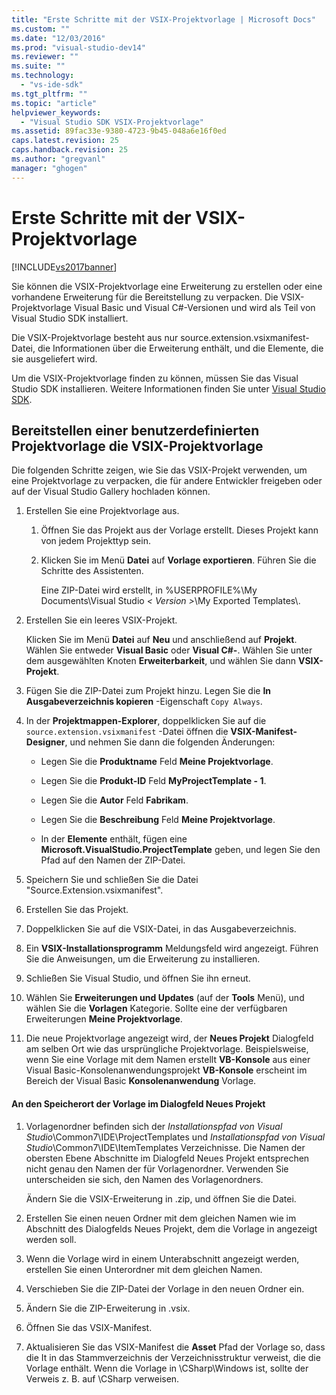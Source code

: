 ```yaml
---
title: "Erste Schritte mit der VSIX-Projektvorlage | Microsoft Docs"
ms.custom: ""
ms.date: "12/03/2016"
ms.prod: "visual-studio-dev14"
ms.reviewer: ""
ms.suite: ""
ms.technology: 
  - "vs-ide-sdk"
ms.tgt_pltfrm: ""
ms.topic: "article"
helpviewer_keywords: 
  - "Visual Studio SDK VSIX-Projektvorlage"
ms.assetid: 89fac33e-9380-4723-9b45-048a6e16f0ed
caps.latest.revision: 25
caps.handback.revision: 25
ms.author: "gregvanl"
manager: "ghogen"
---
```

# Erste Schritte mit der VSIX-Projektvorlage
[!INCLUDE[vs2017banner](../code-quality/includes/vs2017banner.md)]

Sie können die VSIX\-Projektvorlage eine Erweiterung zu erstellen oder eine vorhandene Erweiterung für die Bereitstellung zu verpacken. Die VSIX\-Projektvorlage Visual Basic und Visual C\#\-Versionen und wird als Teil von Visual Studio SDK installiert.  
  
 Die VSIX\-Projektvorlage besteht aus nur source.extension.vsixmanifest\-Datei, die Informationen über die Erweiterung enthält, und die Elemente, die sie ausgeliefert wird.  
  
 Um die VSIX\-Projektvorlage finden zu können, müssen Sie das Visual Studio SDK installieren. Weitere Informationen finden Sie unter [Visual Studio SDK](../extensibility/visual-studio-sdk.md).  
  
## Bereitstellen einer benutzerdefinierten Projektvorlage die VSIX\-Projektvorlage  
 Die folgenden Schritte zeigen, wie Sie das VSIX\-Projekt verwenden, um eine Projektvorlage zu verpacken, die für andere Entwickler freigeben oder auf der Visual Studio Gallery hochladen können.  
  
1.  Erstellen Sie eine Projektvorlage aus.  
  
    1.  Öffnen Sie das Projekt aus der Vorlage erstellt. Dieses Projekt kann von jedem Projekttyp sein.  
  
    2.  Klicken Sie im Menü **Datei** auf **Vorlage exportieren**. Führen Sie die Schritte des Assistenten.  
  
         Eine ZIP\-Datei wird erstellt, in %USERPROFILE%\\My Documents\\Visual Studio *\< Version \>*\\My Exported Templates\\.  
  
2.  Erstellen Sie ein leeres VSIX\-Projekt.  
  
     Klicken Sie im Menü **Datei** auf **Neu** und anschließend auf **Projekt**. Wählen Sie entweder **Visual Basic** oder **Visual C\#\-**. Wählen Sie unter dem ausgewählten Knoten **Erweiterbarkeit**, und wählen Sie dann **VSIX\-Projekt**.  
  
3.  Fügen Sie die ZIP\-Datei zum Projekt hinzu. Legen Sie die **In Ausgabeverzeichnis kopieren** \-Eigenschaft `Copy Always`.  
  
4.  In der **Projektmappen\-Explorer**, doppelklicken Sie auf die `source.extension.vsixmanifest` \-Datei öffnen die **VSIX\-Manifest\-Designer**, und nehmen Sie dann die folgenden Änderungen:  
  
    -   Legen Sie die **Produktname** Feld **Meine Projektvorlage**.  
  
    -   Legen Sie die **Produkt\-ID** Feld **MyProjectTemplate \- 1**.  
  
    -   Legen Sie die **Autor** Feld **Fabrikam**.  
  
    -   Legen Sie die **Beschreibung** Feld **Meine Projektvorlage**.  
  
    -   In der **Elemente** enthält, fügen eine **Microsoft.VisualStudio.ProjectTemplate** geben, und legen Sie den Pfad auf den Namen der ZIP\-Datei.  
  
5.  Speichern Sie und schließen Sie die Datei "Source.Extension.vsixmanifest".  
  
6.  Erstellen Sie das Projekt.  
  
7.  Doppelklicken Sie auf die VSIX\-Datei, in das Ausgabeverzeichnis.  
  
8.  Ein **VSIX\-Installationsprogramm** Meldungsfeld wird angezeigt. Führen Sie die Anweisungen, um die Erweiterung zu installieren.  
  
9. Schließen Sie Visual Studio, und öffnen Sie ihn erneut.  
  
10. Wählen Sie **Erweiterungen und Updates** \(auf der **Tools** Menü\), und wählen Sie die **Vorlagen** Kategorie. Sollte eine der verfügbaren Erweiterungen **Meine Projektvorlage**.  
  
11. Die neue Projektvorlage angezeigt wird, der **Neues Projekt** Dialogfeld am selben Ort wie das ursprüngliche Projektvorlage. Beispielsweise, wenn Sie eine Vorlage mit dem Namen erstellt **VB\-Konsole** aus einer Visual Basic\-Konsolenanwendungsprojekt **VB\-Konsole** erscheint im Bereich der Visual Basic **Konsolenanwendung** Vorlage.  
  
#### An den Speicherort der Vorlage im Dialogfeld Neues Projekt  
  
1.  Vorlagenordner befinden sich der *Installationspfad von Visual Studio*\\Common7\\IDE\\ProjectTemplates und *Installationspfad von Visual Studio*\\Common7\\IDE\\ItemTemplates Verzeichnisse. Die Namen der obersten Ebene Abschnitte im Dialogfeld Neues Projekt entsprechen nicht genau den Namen der für Vorlagenordner. Verwenden Sie unterscheiden sie sich, den Namen des Vorlagenordners.  
  
     Ändern Sie die VSIX\-Erweiterung in .zip, und öffnen Sie die Datei.  
  
2.  Erstellen Sie einen neuen Ordner mit dem gleichen Namen wie im Abschnitt des Dialogfelds Neues Projekt, dem die Vorlage in angezeigt werden soll.  
  
3.  Wenn die Vorlage wird in einem Unterabschnitt angezeigt werden, erstellen Sie einen Unterordner mit dem gleichen Namen.  
  
4.  Verschieben Sie die ZIP\-Datei der Vorlage in den neuen Ordner ein.  
  
5.  Ändern Sie die ZIP\-Erweiterung in .vsix.  
  
6.  Öffnen Sie das VSIX\-Manifest.  
  
7.  Aktualisieren Sie das VSIX\-Manifest die **Asset** Pfad der Vorlage so, dass die It in das Stammverzeichnis der Verzeichnisstruktur verweist, die die Vorlage enthält. Wenn die Vorlage in \\CSharp\\Windows ist, sollte der Verweis z. B. auf \\CSharp verweisen.